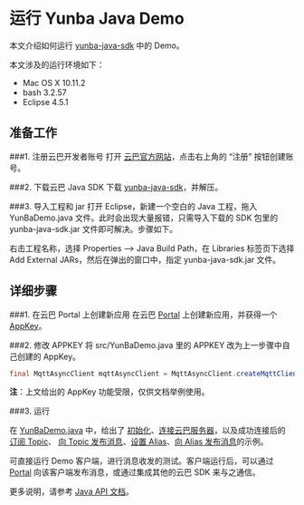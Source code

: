 # 运行 Yunba Java Demo

本文介绍如何运行 [yunba-java-sdk](https://github.com/yunba/yunba-java-sdk) 中的 Demo。

本文涉及的运行环境如下：

* Mac OS X 10.11.2
* bash 3.2.57
* Eclipse 4.5.1

## 准备工作

###1. 注册云巴开发者账号
打开 [云巴官方网站](https://yunba.io)，点击右上角的 “注册” 按钮创建账号。  

###2. 下载云巴 Java SDK
下载 [yunba-java-sdk](https://github.com/yunba/yunba-java-sdk)，并解压。

###3. 导入工程和 jar
打开 Eclipse，新建一个空白的 Java 工程，拖入 YunBaDemo.java 文件。此时会出现大量报错，只需导入下载的 SDK 包里的 yunba-java-sdk.jar 文件即可解决。步骤如下。

右击工程名称，选择 Properties --> Java Build Path，在 Libraries 标签页下选择 Add External JARs，然后在弹出的窗口中，指定 yunba-java-sdk.jar 文件。

## 详细步骤

###1. 在云巴 Portal 上创建新应用
在云巴 [Portal](product_kb_portal.md) 上创建新应用，并获得一个 [AppKey](product_kb_app_key.md)。

###2. 修改 APPKEY
将 src/YunBaDemo.java 里的 APPKEY 改为上一步骤中自己创建的 AppKey。
```java
final MqttAsyncClient mqttAsyncClient = MqttAsyncClient.createMqttClient("567a4a754407a3cd028aaf6b");
```
**注**：上文给出的 AppKey 功能受限，仅供文档举例使用。

###3. 运行

在 [YunBaDemo.java](https://github.com/yunba/yunba-java-sdk/blob/master/src/YunBaDemo.java) 中，给出了 [初始化](java_sdk_api_manual.md#createmqttclient)、[连接云巴服务器](java_sdk_api_manual.md#connect)，以及成功连接后的 [订阅 Topic](java_sdk_api_manual.md#subscribe)、
[向 Topic 发布消息](java_sdk_api_manual.md#publish)、[设置 Alias](java_sdk_api_manual.md#setalias)、[向 Alias 发布消息](java_sdk_api_manual.md#publishtoalias)的示例。

可直接运行 Demo 客户端，进行消息收发的测试。客户端运行后，可以通过 [Portal](product_kb_portal.md) 向该客户端发布消息，或通过集成其他的云巴 SDK 来与之通信。

更多说明，请参考 [Java API 文档](java_sdk_api_manual.md)。
